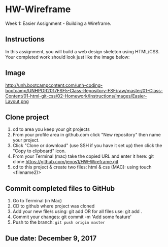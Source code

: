 # HW-Wireframe 

Week 1: Easier Assignment - Building a Wireframe.

## Instructions

In this assignment, you will build a web design skeleton using HTML/CSS. Your completed work should look just like the image below:

## Image

http://unh.bootcampcontent.com/unh-coding-bootcamp/UNHPOR2017FSF5-Class-Repository-FSF/raw/master/01-Class-Content/01-html-git-css/02-Homework/Instructions/Images/Easier-Layout.png

## Clone project
1. cd to area you keep your git projects
2. From your profile area in github.com click "New repository" then name your project.
3. Click "Clone or download" (use SSH if you have it set up) then click the "Copy to clipboard" icon.
4. From your Terminal (mac) take the copied URL and enter it here: git clone <https://github.com/jenos1/HW-Wireframe.git>
5. cd to this project & create two files: html & css (MAC): using touch <filename1> <filename2)>


## Commit completed files to GitHub

1. Go to Terminal (in Mac)
2. CD to github where project was cloned
3. Add your new file/s using: git add <filename> <filename> OR for all files use: git add .
3. Commit your changes: git commit -m 'Add some feature'
4. Push to the branch: `git push origin master` 

## Due date: December 9, 2017
